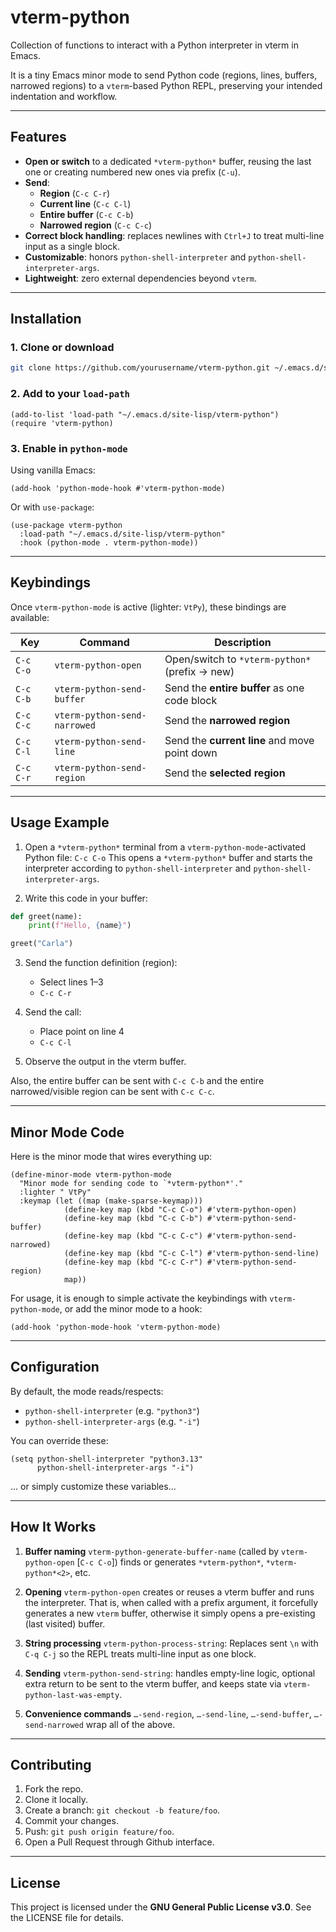 # vterm-python

Collection of functions to interact with a Python interpreter in vterm in Emacs.

It is a tiny Emacs minor mode to send Python code (regions, lines, buffers, narrowed regions) to a `vterm`-based Python REPL, preserving your intended indentation and workflow.

---

## Features

- **Open or switch** to a dedicated `*vterm-python*` buffer, reusing the last one or creating numbered new ones via prefix (`C-u`).
- **Send**:
  - **Region** (`C-c C-r`)
  - **Current line** (`C-c C-l`)
  - **Entire buffer** (`C-c C-b`)
  - **Narrowed region** (`C-c C-c`)
- **Correct block handling**: replaces newlines with `Ctrl+J` to treat multi-line input as a single block.
- **Customizable**: honors `python-shell-interpreter` and `python-shell-interpreter-args`.
- **Lightweight**: zero external dependencies beyond `vterm`.

---

## Installation

### 1. Clone or download

```bash
git clone https://github.com/yourusername/vterm-python.git ~/.emacs.d/site-lisp/vterm-python
```

### 2. Add to your `load-path`

```elisp
(add-to-list 'load-path "~/.emacs.d/site-lisp/vterm-python")
(require 'vterm-python)
```

### 3. Enable in `python-mode`

Using vanilla Emacs:

```elisp
(add-hook 'python-mode-hook #'vterm-python-mode)
```

Or with `use-package`:

```elisp
(use-package vterm-python
  :load-path "~/.emacs.d/site-lisp/vterm-python"
  :hook (python-mode . vterm-python-mode))
```

---

## Keybindings

Once `vterm-python-mode` is active (lighter: `VtPy`), these bindings are available:

| Key       | Command                        | Description                                   |
|-----------|--------------------------------|-----------------------------------------------|
| `C-c C-o` | `vterm-python-open`            | Open/switch to `*vterm-python*` (prefix → new)|
| `C-c C-b` | `vterm-python-send-buffer`     | Send the **entire buffer** as one code block  |
| `C-c C-c` | `vterm-python-send-narrowed`   | Send the **narrowed region**                  |
| `C-c C-l` | `vterm-python-send-line`       | Send the **current line** and move point down |
| `C-c C-r` | `vterm-python-send-region`     | Send the **selected region**                  |

---

## Usage Example

1. Open a `*vterm-python*` terminal from a `vterm-python-mode`-activated Python file:
   `C-c C-o`
   This opens a `*vterm-python*` buffer and starts the interpreter according to `python-shell-interpreter` and `python-shell-interpreter-args`.

2. Write this code in your buffer:

```python
def greet(name):
    print(f"Hello, {name}")

greet("Carla")
```

3. Send the function definition (region):

   - Select lines 1–3
   - `C-c C-r`

4. Send the call:

   - Place point on line 4
   - `C-c C-l`

5. Observe the output in the vterm buffer.

Also, the entire buffer can be sent with `C-c C-b` and the entire narrowed/visible region can be sent with `C-c C-c`.

---

## Minor Mode Code

Here is the minor mode that wires everything up:

```elisp
(define-minor-mode vterm-python-mode
  "Minor mode for sending code to `*vterm-python*'."
  :lighter " VtPy"
  :keymap (let ((map (make-sparse-keymap)))
            (define-key map (kbd "C-c C-o") #'vterm-python-open)
            (define-key map (kbd "C-c C-b") #'vterm-python-send-buffer)
            (define-key map (kbd "C-c C-c") #'vterm-python-send-narrowed)
            (define-key map (kbd "C-c C-l") #'vterm-python-send-line)
            (define-key map (kbd "C-c C-r") #'vterm-python-send-region)
            map))
```

For usage, it is enough to simple activate the keybindings with `vterm-python-mode`, or add the minor mode to a hook:

```elisp
(add-hook 'python-mode-hook 'vterm-python-mode)
```

---

## Configuration

By default, the mode reads/respects:

- `python-shell-interpreter` (e.g. `"python3"`)
- `python-shell-interpreter-args` (e.g. `"-i"`)

You can override these:
```elisp
(setq python-shell-interpreter "python3.13"
      python-shell-interpreter-args "-i")
```
... or simply customize these variables...

---

## How It Works

1. **Buffer naming**
   `vterm-python-generate-buffer-name` (called by `vterm-python-open` [`C-c C-o`]) finds or generates `*vterm-python*`, `*vterm-python*<2>`, etc. 

2. **Opening**
   `vterm-python-open` creates or reuses a vterm buffer and runs the interpreter.
   That is, when called with a prefix argument, it forcefully generates a new `vterm` buffer, otherwise it simply opens a pre-existing (last visited) buffer.

3. **String processing**
   `vterm-python-process-string`: Replaces sent `\n` with `C-q C-j` so the REPL treats multi-line input as one block.

4. **Sending**
   `vterm-python-send-string`: handles empty-line logic, optional extra return to be sent to the vterm buffer, and keeps state via `vterm-python-last-was-empty`.

5. **Convenience commands**
   `…-send-region`, `…-send-line`, `…-send-buffer`, `…-send-narrowed` wrap all of the above.

---

## Contributing

1. Fork the repo.
2. Clone it locally.
3. Create a branch: `git checkout -b feature/foo`.
4. Commit your changes.
5. Push: `git push origin feature/foo`.
6. Open a Pull Request through Github interface.

---

## License

This project is licensed under the **GNU General Public License v3.0**. See the LICENSE file for details.
